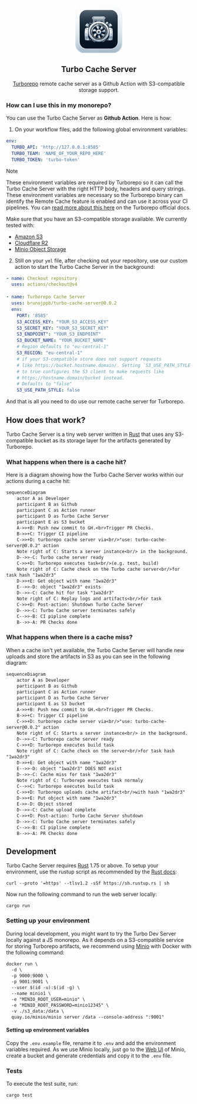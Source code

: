 <p align="center"><br><img src="./icon.png" width="128" height="128" alt="Turbo engine" /></p>
<h2 align="center">Turbo Cache Server</h2>
<p align="center">
  <a href="https://turbo.build/repo">Turborepo</a> remote cache server as a Github Action with S3-compatible storage support.
</p>

### How can I use this in my monorepo?

You can use the Turbo Cache Server as **Github Action**. Here is how:

1. On your workflow files, add the following global environment variables:

```yml
env:
  TURBO_API: 'http://127.0.0.1:8585'
  TURBO_TEAM: 'NAME_OF_YOUR_REPO_HERE'
  TURBO_TOKEN: 'turbo-token'
```

> [!NOTE]
> These environment variables are required by Turborepo so it can call
> the Turbo Cache Server with the right HTTP body, headers and query strings.
> These environment variables are necessary so the Turborepo binary can
> identify the Remote Cache feature is enabled and can use it across your
> CI pipelines. You can [read more about this here](https://turbo.build/repo/docs/ci#setup) on the Turborepo official docs.

Make sure that you have an S3-compatible storage available. We currently tested with:

- [Amazon S3](https://aws.amazon.com/s3/)
- [Cloudflare R2](https://www.cloudflare.com/en-gb/developer-platform/r2/)
- [Minio Object Storage](https://min.io/)

2. Still on your `yml` file, after checking out your repository, use our custom
   action to start the Turbo Cache Server in the background:

```yml
- name: Checkout repository
  uses: actions/checkout@v4

- name: Turborepo Cache Server
  uses: brunojppb/turbo-cache-server@0.0.2
  env:
    PORT: '8585'
    S3_ACCESS_KEY: "YOUR_S3_ACCESS_KEY"
    S3_SECRET_KEY: "YOUR_S3_SECRET_KEY"
    S3_ENDPOINT": "YOUR_S3_ENDPOINT"
    S3_BUCKET_NAME: "YOUR_BUCKET_NAME"
    # Region defaults to "eu-central-1"
    S3_REGION: "eu-central-1"
    # if your S3-compatible store does not support requests
    # like https://bucket.hostname.domain/. Setting `S3_USE_PATH_STYLE`
    # to true configures the S3 client to make requests like
    # https://hostname.domain/bucket instead.
    # Defaults to "false"
    S3_USE_PATH_STYLE: false
```

And that is all you need to do use our remote cache server for Turborepo.

## How does that work?

Turbo Cache Server is a tiny web server written in [Rust](https://www.rust-lang.org/) that
uses any S3-compatible bucket as its storage layer for the artifacts generated by Turborepo.

### What happens when there is a cache hit?

Here is a diagram showing how the Turbo Cache Server works within our actions during a cache hit:

```mermaid
sequenceDiagram
    actor A as Developer
    participant B as Github
    participant C as Action runner
    participant D as Turbo Cache Server
    participant E as S3 bucket
    A->>+B: Push new commit to GH.<br>Trigger PR Checks.
    B->>+C: Trigger CI pipeline
    C->>+D: turborepo cache server via<br/>"use: turbo-cache-server@0.0.2" action
    Note right of C: Starts a server instance<br/> in the background.
    D-->>-C: Turbo cache server ready
    C->>+D: Turborepo executes task<br/>(e.g. test, build)
    Note right of C: Cache check on the Turbo cache server<br/>for task hash "1wa2dr3"
    D->>+E: Get object with name "1wa2dr3"
    E-->>-D: object "1wa2dr3" exists
    D-->>-C: Cache hit for task "1wa2dr3"
    Note right of C: Replay logs and artifacts<br/>for task
    C->>+D: Post-action: Shutdown Turbo Cache Server
    D-->>-C: Turbo Cache server terminates safely
    C-->>-B: CI pipline complete
    B-->>-A: PR Checks done
```

### What happens when there is a cache miss?

When a cache isn't yet available, the Turbo Cache Server will handle new uploads and store the
artifacts in S3 as you can see in the following diagram:

```mermaid
sequenceDiagram
    actor A as Developer
    participant B as Github
    participant C as Action runner
    participant D as Turbo Cache Server
    participant E as S3 bucket
    A->>+B: Push new commit to GH.<br>Trigger PR Checks.
    B->>+C: Trigger CI pipeline
    C->>+D: turborepo cache server via<br/>"use: turbo-cache-server@0.0.2" action
    Note right of C: Starts a server instance<br/> in the background.
    D-->>-C: Turborepo cache server ready
    C->>+D: Turborepo executes build task
    Note right of C: Cache check on the server<br/>for task hash "1wa2dr3"
    D->>+E: Get object with name "1wa2dr3"
    E-->>-D: object "1wa2dr3" DOES NOT exist
    D-->>-C: Cache miss for task "1wa2dr3"
    Note right of C: Turborepo executes task normaly
    C-->>C: Turborepo executes build task
    C->>+D: Turborepo uploads cache artifact<br/>with hash "1wa2dr3"
    D->>+E: Put object with name "1wa2dr3"
    E->>-D: Object stored
    D-->>-C: Cache upload complete
    C->>+D: Post-action: Turbo Cache Server shutdown
    D-->>-C: Turbo Cache server terminates safely
    C-->>-B: CI pipline complete
    B-->>-A: PR Checks done
```

## Development

Turbo Cache Server requires [Rust](https://www.rust-lang.org/) 1.75 or above. To setup your
environment, use the rustup script as recommended by the
[Rust docs](https://www.rust-lang.org/learn/get-started):

```shell
curl --proto '=https' --tlsv1.2 -sSf https://sh.rustup.rs | sh
```

Now run the following command to run the web server locally:

```shell
cargo run
```

### Setting up your environment

During local development, you might want to try the Turbo Dev Server locally against a JS monorepo. As it depends on a S3-compatible service for storing Turborepo artifacts, we recommend using [Minio](https://min.io/) with Docker with the following command:

```shell
docker run \
  -d \
  -p 9000:9000 \
  -p 9001:9001 \
  --user $(id -u):$(id -g) \
  --name minio1 \
  -e "MINIO_ROOT_USER=minio" \
  -e "MINIO_ROOT_PASSWORD=minio12345" \
  -v ./s3_data:/data \
  quay.io/minio/minio server /data --console-address ":9001"
```

#### Setting up environment variables
Copy the `.env.example` file, rename it to `.env` and add the environment
variables required. As we use Minio locally, just go to the
[Web UI](http://localhost:9001) of Minio, create a bucket and generate
credentials and copy it to the `.env` file.

### Tests

To execute the test suite, run:

```shell
cargo test
```
